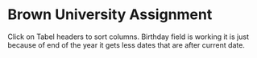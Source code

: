 # Brown University Assignment
Click on Tabel headers to sort columns.
Birthday field is working it is just because of end of the year it gets less dates that are after current date.
